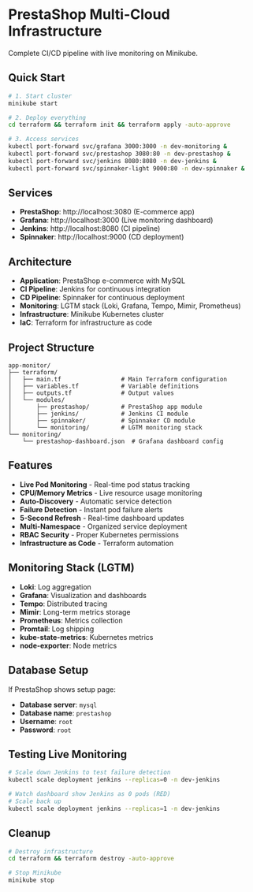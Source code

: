 # PrestaShop Multi-Cloud Infrastructure

Complete CI/CD pipeline with live monitoring on Minikube.

## Quick Start
```bash
# 1. Start cluster
minikube start

# 2. Deploy everything
cd terraform && terraform init && terraform apply -auto-approve

# 3. Access services
kubectl port-forward svc/grafana 3000:3000 -n dev-monitoring &
kubectl port-forward svc/prestashop 3080:80 -n dev-prestashop &
kubectl port-forward svc/jenkins 8080:8080 -n dev-jenkins &
kubectl port-forward svc/spinnaker-light 9000:80 -n dev-spinnaker &
```

## Services
- **PrestaShop**: http://localhost:3080 (E-commerce app)
- **Grafana**: http://localhost:3000 (Live monitoring dashboard)
- **Jenkins**: http://localhost:8080 (CI pipeline)
- **Spinnaker**: http://localhost:9000 (CD deployment)

## Architecture
- **Application**: PrestaShop e-commerce with MySQL
- **CI Pipeline**: Jenkins for continuous integration
- **CD Pipeline**: Spinnaker for continuous deployment
- **Monitoring**: LGTM stack (Loki, Grafana, Tempo, Mimir, Prometheus)
- **Infrastructure**: Minikube Kubernetes cluster
- **IaC**: Terraform for infrastructure as code

## Project Structure
```
app-monitor/
├── terraform/
│   ├── main.tf                 # Main Terraform configuration
│   ├── variables.tf            # Variable definitions
│   ├── outputs.tf              # Output values
│   └── modules/
│       ├── prestashop/         # PrestaShop app module
│       ├── jenkins/            # Jenkins CI module
│       ├── spinnaker/          # Spinnaker CD module
│       └── monitoring/         # LGTM monitoring stack
└── monitoring/
    └── prestashop-dashboard.json  # Grafana dashboard config
```

## Features
- **Live Pod Monitoring** - Real-time pod status tracking  
- **CPU/Memory Metrics** - Live resource usage monitoring  
- **Auto-Discovery** - Automatic service detection  
- **Failure Detection** - Instant pod failure alerts  
- **5-Second Refresh** - Real-time dashboard updates  
- **Multi-Namespace** - Organized service deployment  
- **RBAC Security** - Proper Kubernetes permissions  
- **Infrastructure as Code** - Terraform automation  

## Monitoring Stack (LGTM)
- **Loki**: Log aggregation
- **Grafana**: Visualization and dashboards
- **Tempo**: Distributed tracing
- **Mimir**: Long-term metrics storage
- **Prometheus**: Metrics collection
- **Promtail**: Log shipping
- **kube-state-metrics**: Kubernetes metrics
- **node-exporter**: Node metrics

## Database Setup
If PrestaShop shows setup page:
- **Database server**: `mysql`
- **Database name**: `prestashop`
- **Username**: `root`
- **Password**: `root`

## Testing Live Monitoring
```bash
# Scale down Jenkins to test failure detection
kubectl scale deployment jenkins --replicas=0 -n dev-jenkins

# Watch dashboard show Jenkins as 0 pods (RED)
# Scale back up
kubectl scale deployment jenkins --replicas=1 -n dev-jenkins
```

## Cleanup
```bash
# Destroy infrastructure
cd terraform && terraform destroy -auto-approve

# Stop Minikube
minikube stop
```